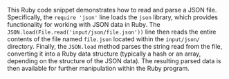 This Ruby code snippet demonstrates how to read and parse a JSON file. Specifically, the `require 'json'` line loads the `json` library, which provides functionality for working with JSON data in Ruby. The `JSON.load(File.read('input/json/file.json'))` line then reads the entire contents of the file named `file.json` located within the `input/json/` directory. Finally, the `JSON.load` method parses the string read from the file, converting it into a Ruby data structure (typically a hash or an array, depending on the structure of the JSON data).  The resulting parsed data is then available for further manipulation within the Ruby program.